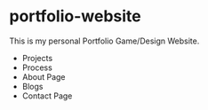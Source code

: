 # portfolio-website
This is my personal Portfolio Game/Design Website.
- Projects
- Process
- About Page
- Blogs
- Contact Page
